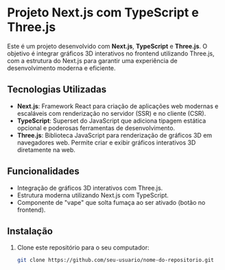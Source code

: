 # Projeto Next.js com TypeScript e Three.js

Este é um projeto desenvolvido com **Next.js**, **TypeScript** e **Three.js**. O objetivo é integrar gráficos 3D interativos no frontend utilizando Three.js, com a estrutura do Next.js para garantir uma experiência de desenvolvimento moderna e eficiente.

## Tecnologias Utilizadas

- **Next.js**: Framework React para criação de aplicações web modernas e escaláveis com renderização no servidor (SSR) e no cliente (CSR).
- **TypeScript**: Superset do JavaScript que adiciona tipagem estática opcional e poderosas ferramentas de desenvolvimento.
- **Three.js**: Biblioteca JavaScript para renderização de gráficos 3D em navegadores web. Permite criar e exibir gráficos interativos 3D diretamente na web.

## Funcionalidades

- Integração de gráficos 3D interativos com Three.js.
- Estrutura moderna utilizando Next.js com TypeScript.
- Componente de "vape" que solta fumaça ao ser ativado (botão no frontend).

## Instalação

1. Clone este repositório para o seu computador:

   ```bash
   git clone https://github.com/seu-usuario/nome-do-repositorio.git
